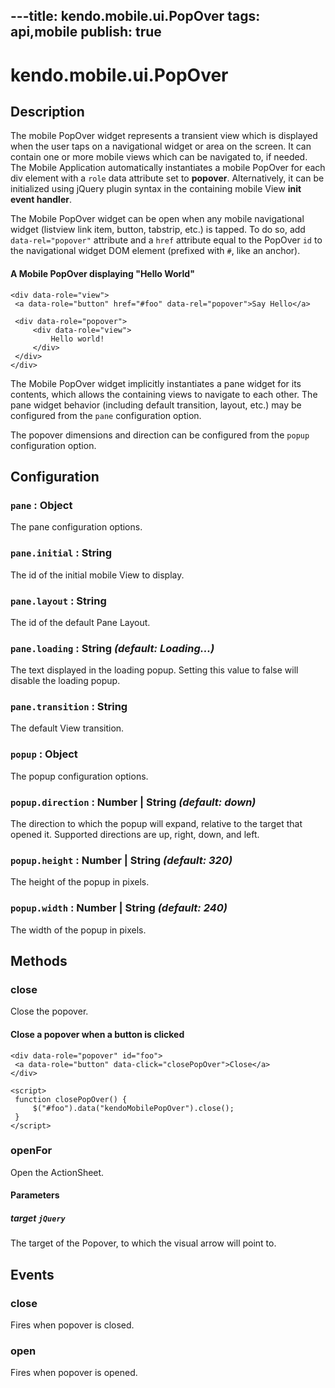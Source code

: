 ---title: kendo.mobile.ui.PopOver
tags: api,mobile
publish: true
---
# kendo.mobile.ui.PopOver

## Description



The mobile PopOver widget represents a transient view which is displayed when the user taps on a navigational widget
or area on the screen. It can contain one or more mobile views which can be navigated to, if needed.
The Mobile Application automatically instantiates a mobile PopOver for each div element with a `role`
data attribute set to **popover**.
Alternatively, it can be initialized using jQuery plugin syntax in the containing mobile View **init event handler**.


The Mobile PopOver widget can be open when any mobile navigational widget (listview link item, button, tabstrip, etc.) is tapped.
To do so, add `data-rel="popover"` attribute and a `href` attribute equal to the PopOver `id` to the navigational widget DOM element (prefixed with `#`, like an anchor).

#### A Mobile PopOver displaying "Hello World"

    <div data-role="view">
     <a data-role="button" href="#foo" data-rel="popover">Say Hello</a>
    
     <div data-role="popover">
         <div data-role="view">
             Hello world!
         </div>
     </div>
    </div>

The Mobile PopOver widget implicitly instantiates a pane widget for its contents, which allows the containing views to navigate to each
other. The pane widget behavior (including default transition, layout, etc.) may be configured from the `pane` configuration option.

The popover dimensions and direction can be configured from the `popup` configuration option.

## Configuration

### `pane` : **Object** 

The pane configuration options.

### `pane.initial` : **String** 

 The id of the initial mobile View to display.

### `pane.layout` : **String** 

 The id of the default Pane Layout.

### `pane.loading` : **String** *(default: Loading...)*

 The text displayed in the loading popup. Setting this value to false will disable the loading popup.

### `pane.transition` : **String** 

 The default View transition.

### `popup` : **Object** 

The popup configuration options.

### `popup.direction` : **Number | String** *(default: down)*

 The direction to which the popup will expand, relative to the target that opened it.
Supported directions are up, right, down, and left.

### `popup.height` : **Number | String** *(default: 320)*

 The height of the popup in pixels.

### `popup.width` : **Number | String** *(default: 240)*

 The width of the popup in pixels.

## Methods

### close

Close the popover.

#### Close a popover when a button is clicked

    <div data-role="popover" id="foo">
     <a data-role="button" data-click="closePopOver">Close</a>
    </div>
    
    <script>
     function closePopOver() {
         $("#foo").data("kendoMobilePopOver").close();
     }
    </script>

### openFor

Open the ActionSheet.

#### Parameters

##### target `jQuery`

The target of the Popover, to which the visual arrow will point to.

## Events

### close

Fires when popover is closed.

### open

Fires when popover is opened.